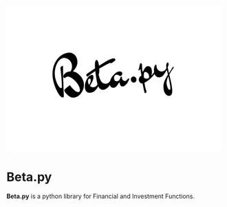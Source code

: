![picture](img/beta.py.png)
# Beta.py

**Beta.py** is a python library for Financial and Investment Functions.